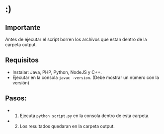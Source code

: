 # :)

## Importante

Antes de ejecutar el script borren los archivos que estan dentro de la carpeta output.

## Requisitos

* Instalar: Java, PHP, Python, NodeJS y C++.
* Ejecutar en la consola `javac -version`. (Debe mostrar un número con la versión)

## Pasos:

- 1. Ejecuta `python script.py` en la consola dentro de esta carpeta.
- 2. Los resultados quedaran en la carpeta output.
